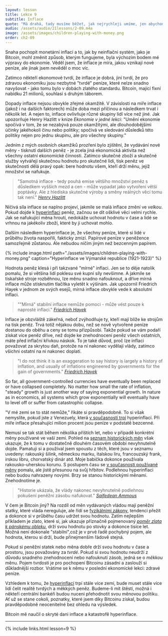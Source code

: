 ```yaml
---
layout: lesson
title: Lekce 9
subtitle: Inflace
quote: "Má drahá, tady musíme běžet, jak nejrychleji umíme, jen abychom zůstali na místě. A pokud se chceš někam dostat, musíš běžet dvakrát rychleji."
audio: /assets/audio/21lessons/2-09.m4a
image: /assets/images/children-playing-with-money.png
order: ch2-09
---
```


Snaha pochopit monetární inflaci a to, jak by neinflační systém, jako 
je Bitcoin, mohl změnit způsob, kterým fungujeme, byla výchozím bodem 
mé výpravy do ekonomie. Věděl jsem, že inflace je míra, jakou vznikají 
nové peníze, ale jinak jsem nevěděl o moc víc.

Zatímco někteří ekonomové tvrdí, že inflace je dobrá, jiní tvrdí, že 
pro zdravou ekonomiku jsou nezbytné "tvrdé" peníze, které nelze snadno 
navyšovat - jako tomu bylo v dobách zlatého standardu. Bitcoin, mající 
fixní nabídku 21 milionů, souhlasí s druhým táborem.

Dopady inflace nejsou obvykle zřejmé okamžitě. V závislosti na míře 
inflace (jakož i na dalších faktorech) může doba mezi příčinou a následkem 
trvat i několik let. A nejen to, inflace ovlivňuje různé skupiny lidí více 
než jiné. Jak upozorňuje Henry Hazlitt v knize *Ekonomie v jedné lekci*: 
"Umění ekonomie spočívá v tom, že se nezabývá pouze okamžitými, ale 
dlouhodobějšími účinky jakéhokoli činu nebo politiky; spočívá ve sledování 
důsledků této politiky nejen pro jednu skupinu, ale pro všechny skupiny."

Jedním z mých osobních okamžiků prozření bylo zjištění, že vydávání nové 
měny - tisknutí dalších peněz - je zcela jiná ekonomická aktivita než 
všechny ostatní ekonomické činnosti. Zatímco skutečné zboží a skutečné 
služby vytvářejí skutečnou hodnotu pro skutečné lidi, tisk peněz 
ve skutečnosti dělá pravý opak: bere hodnotu všem, kteří drží měnu, 
jejíž množství se nafukuje.

> "Samotná inflace - tedy pouhá emise většího množství peněz s důsledkem 
> vyšších mezd a cen - může vypadat jako vytvoření větší poptávky. Ale 
> z hlediska skutečné výroby a směny reálných věcí tomu tak není."
> <cite>[Henry Hazlitt]</cite>

Ničivá síla inflace se naplno projeví, jakmile se malá inflace změní 
ve *velkou*. Pokud dojde k [hyperinflaci][hyperinflates] peněz, začnou se dít ošklivé 
věci velmi rychle. Jak se nafukující měna hroutí, nedokáže uchovat hodnotu 
v čase a lidé se vrhnou na jakékoliv zboží, které by ji uchovat mohlo.

Dalším následkem hyperinflace je, že všechny peníze, které si lidé 
v průběhu života naspořili, fakticky zmizí. Papírové peníze v peněžence 
samozřejmě zůstanou. Ale nebudou ničím jiným než bezcenným papírem.


{% include image.html path="./assets/images/children-playing-with-money.png" caption="Hyperinflace ve Výmarské republice (1921-1923)" %}

Hodnota peněz klesá i při takzvané "mírné" inflaci. Jen se to děje 
natolik pomalu, že si většina lidí poklesu své kupní síly nevšimne. 
A jakmile se tiskařské stroje rozběhnou, lze měnu snadno nafouknout, 
a dříve mírná inflace může stisknutím tlačítka vyletět k výšinám. 
Jak upozornil Friedrich Hayek v jednom ze svých esejů, mírná inflace 
obvykle vede k absolutní inflaci.

> ""Mírná" stabilní inflace nemůže pomoci - může vést pouze k naprosté inflaci."
> <cite>[Friedrich Hayek][inflation cannot help]</cite>

Inflace je obzvláště zákeřná, neboť zvýhodňuje ty, kteří mají blíže 
ke strojům na tisk peněz. Trvá totiž nějakou dobu, než se nově vytvořené 
peníze dostanou do oběhu a ceny se tomu přizpůsobí. Takže pokud se vám 
podaří získat více peněz dříve, než dojde ke znehodnocení peněz všech 
ostatních, máte před inflační křivkou náskok. To je také důvod, proč lze 
inflaci považovat za skrytou daň, protože na ní nakonec vydělají vlády, 
zatímco všichni ostatní na ni nakonec doplatí.

> "I do not think it is an exaggeration to say history is largely a
> history of inflation, and usually of inflations engineered by
> governments for the gain of governments."
> <cite>[Friedrich Hayek][history of inflation]</cite>

So far, all government-controlled currencies have eventually been
replaced or have collapsed completely. No matter how small the rate of
inflation, "steady" growth is just another way of saying exponential
growth. In nature as in economics, all systems which grow exponentially
will eventually have to level off or suffer from catastrophic collapse.

"V mé zemi se to stát nemůže," říkáte si pravděpodobně. To si však 
nemyslíte, pokud jste z Venezuely, která [v současnosti trpí][wiki-venezuela] 
hyperinflací. Při míře inflace přesahující milion procent jsou peníze 
v podstatě bezcenné.

Nemusí se tak stát během několika příštích let, nebo v případě konkrétní 
měny používané ve vaší zemi. Pohled na [seznam historických měn][list of historical currencies] však 
ukazuje, že k tomu v dostatečně dlouhém časovém období nevyhnutelně dojde. 
Pamatuji si a používal jsem spoustu z těch, které jsou v seznamu uvedeny: 
rakouský šilink, německou marku, italskou liru, francouzský frank, 
irskou libru, chorvatský dinár atd. Moje babička dokonce používala 
rakousko-uherskou korunu. S postupem času se [v současnosti používané měny][currently in use] 
pomalu, ale jistě přesunou na svůj hřbitov. Podlehnou hyperinflaci nebo 
budou nahrazeny novými. Brzy se stanou historickými měnami. Znehodnotíme je.

> "Historie ukázala, že vlády nakonec nevyhnutelně podlehnou pokušení 
> peněžní zásobu nafukovat."
> <cite>[Saifedean Ammous][The Bitcoin Standard]</cite>

V čem je Bitcoin jiný? Na rozdíl od měn vydávaných vládou mají peněžní 
statky, které vláda nereguluje, ale řídí se [fyzikálními zákony][energy], 
tendenci přežít a dokonce si v průběhu času udržet svou hodnotu. Zatím 
nejlepším příkladem je zlato, které si, jak ukazuje příznačně pojmenovaný
[*poměr zlata k pánskému obleku*][*Gold-to-Decent-Suit Ratio*], drží svou hodnotu po stovky a dokonce 
tisíce let. Možná není dokonale "stabilní",což je v prvé řadě pochybný 
pojem, ale hodnota, kterou si drží, bude přinejmenším řádově stejná.

Pokud si peněžní statek nebo měna dobře drží svou hodnotu v čase a prostoru, 
jsou považovány za *tvrdé*. Pokud si svou hodnotu neudrží z důvodu snadného 
znehodnocení nebo nafouknutí zásob, jedná se o *měkkou* měnu. Pojem tvrdosti 
je pro pochopení Bitcoinu zásadní a zaslouží si důkladnější rozbor. 
Vrátíme se k němu v poslední ekonomické lekci: zdravé peníze.

Vzhledem k tomu, že [hyperinflací][hyperinflates] trpí stále více zemí, 
bude muset stále více lidí čelit realitě tvrdých a měkkých peněz. Budeme-li 
mít štěstí, možná i někteří centrální bankéři budou nuceni přehodnotit 
svou měnovou politiku. Ať už se stane cokoli, poznatky, které jsem díky 
Bitcoinu získal, budou pravděpodobně neocenitelné bez ohledu na výsledek.

Bitcoin mě naučil o skryté dani inflace a katastrofě hyperinflace.

---

{% include links.html lesson=9 %}

<!-- Through the Looking-Glass  -->
[energy]: https://dergigi.com/2018/06/10/bitcoin-s-energy-consumption/

[unions]: https://books.google.com/books/about/1980s_unemployment_and_the_unions.html?id=xM9CAQAAIAAJ
[good-money]: https://books.google.com/books?id=l_A1vVIaYBYC

[Henry Hazlitt]: https://mises.org/library/economics-one-lesson
[hyperinflates]: https://en.wikipedia.org/wiki/Hyperinflation
[inflation cannot help]: https://books.google.com/books?id=zZu3AAAAIAAJ&dq=%22only+while+it+accelerates%22&focus=searchwithinvolume&q=%22steady+inflation+cannot+help%22
[history of inflation]: https://books.google.com/books?id=l_A1vVIaYBYC&pg=PA142&dq=%22history+is+largely+a+history+of+inflation%22&hl=en&sa=X&ved=0ahUKEwi90NDLrdnfAhUprVkKHUx1CmIQ6AEIKjAA#v=onepage&q=%22history%20is%20largely%20a%20history%20of%20inflation%22&f=false
[wiki-venezuela]: https://en.wikipedia.org/wiki/Crisis_in_Venezuela#Economic_crisis
[list of historical currencies]: https://en.wikipedia.org/wiki/List_of_historical_currencies
[currently in use]: https://en.wikipedia.org/wiki/List_of_currencies
[*Gold-to-Decent-Suit Ratio*]: https://www.businesswire.com/news/home/20110819005774/en/History-Shows-Price-Ounce-Gold-Equals-Price
[The Bitcoin Standard]: https://thesaifhouse.wordpress.com/book/

<!-- Wikipedia -->
[alice]: https://en.wikipedia.org/wiki/Alice%27s_Adventures_in_Wonderland
[carroll]: https://en.wikipedia.org/wiki/Lewis_Carroll

